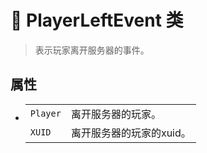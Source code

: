 # 🔖 PlayerLeftEvent 类

>表示玩家离开服务器的事件。

## 属性
- 
    |||
    |-|-|
    |`Player`|离开服务器的玩家。|
    |`XUID`|离开服务器的玩家的xuid。|
